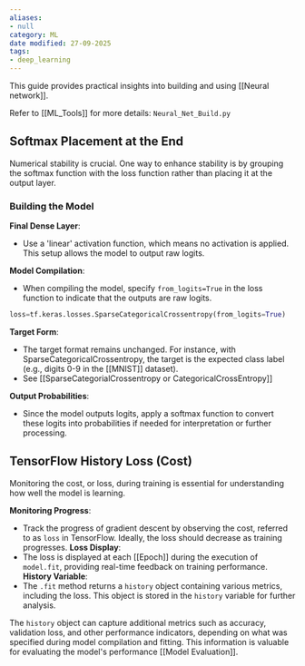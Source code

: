 ```yaml
---
aliases:
- null
category: ML
date modified: 27-09-2025
tags:
- deep_learning
---
```

This guide provides practical insights into building and using [[Neural network]].

Refer to [[ML_Tools]] for more details: `Neural_Net_Build.py`

## Softmax Placement at the End

Numerical stability is crucial. One way to enhance stability is by grouping the softmax function with the loss function rather than placing it at the output layer.

### Building the Model

**Final Dense Layer**: 
  - Use a 'linear' activation function, which means no activation is applied. This setup allows the model to output raw logits.
  
**Model Compilation**: 
  - When compiling the model, specify `from_logits=True` in the loss function to indicate that the outputs are raw logits.
  ```python
  loss=tf.keras.losses.SparseCategoricalCrossentropy(from_logits=True)
  ```
**Target Form**: 
  - The target format remains unchanged. For instance, with SparseCategoricalCrossentropy, the target is the expected class label (e.g., digits 0-9 in the [[MNIST]] dataset).
  - See [[SparseCategorialCrossentropy or CategoricalCrossEntropy]]

**Output Probabilities**: 
  - Since the model outputs logits, apply a softmax function to convert these logits into probabilities if needed for interpretation or further processing.

## TensorFlow History Loss (Cost)

Monitoring the cost, or loss, during training is essential for understanding how well the model is learning.

**Monitoring Progress**: 
  - Track the progress of gradient descent by observing the cost, referred to as `loss` in TensorFlow. Ideally, the loss should decrease as training progresses.
**Loss Display**: 
  - The loss is displayed at each [[Epoch]] during the execution of `model.fit`, providing real-time feedback on training performance.
**History Variable**: 
  - The `.fit` method returns a `history` object containing various metrics, including the loss. This object is stored in the `history` variable for further analysis.

The `history` object can capture additional metrics such as accuracy, validation loss, and other performance indicators, depending on what was specified during model compilation and fitting. This information is valuable for evaluating the model's performance [[Model Evaluation]].

